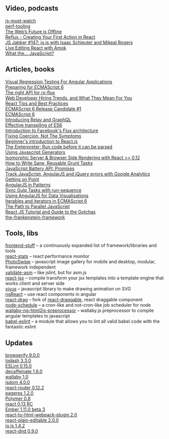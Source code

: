 Video, podcasts
---------------

[js-must-watch](https://github.com/bolshchikov/js-must-watch)  
[perf-tooling](http://perf-tooling.today/videos)  
[The Web’s Future is Offline](https://vimeo.com/120474703)  
[Reflux - Creating Your First Action in React](https://egghead.io/lessons/react-reflux-creating-your-first-action-in-react)  
[JS Jabber #147: io.js with Isaac Schleuter and Mikeal Rogers](https://overcast.fm/podcasts/episode/87315109455702)  
[Live Editing React with Amok](http://www.youtube.com/watch?v=-aWINzxCNW4)  
[What the… JavaScript?](https://www.youtube.com/watch?v=2pL28CcEijU)

Articles, books
---------------------------------------------------

[Visual Regression Testing For Angular Applications](http://davidwalsh.name/visual-regression-testing-angular-applications)  
[Preparing for ECMAScript 6](http://web-design-weekly.com/2015/02/19/preparing-ecmascript6/)  
[The right API for rx-flux](https://github.com/fdecampredon/rx-flux/issues/10)  
[Web Developer Hiring Trends, and What They Mean For You](http://blog.udacity.com/2014/12/web-developer-hiring-trends-mean.html)  
[React Tips and Best Practices](http://aeflash.com/2015-02/react-tips-and-best-practices.html)  
[ECMAScript 6 Release Candidate #1](http://people.mozilla.org/~jorendorff/es6-draft.html)  
[ECMAScript 6](http://rauchg.com/2015/ecmascript-6/)  
[Introducing Relay and GraphQL](http://facebook.github.io/react/blog/2015/02/20/introducing-relay-and-graphql.html)  
[Effective transpiling of ES6](https://gist.github.com/rauchg/93d8b831e286bcb30d84)  
[Introduction to Facebook's Flux architecture](http://ryanclark.me/getting-started-with-flux/)  
[Fixing Coercion, Not The Symptoms](http://davidwalsh.name/fixing-coercion)  
[Beginner's introduction to React.js](http://axiacore.com/blog/beginners-introduction-reactjs/)  
[The Emterpreter: Run code before it can be parsed](https://blog.mozilla.org/research/2015/02/23/the-emterpreter-run-code-before-it-can-be-parsed/)  
[Using Javascript Generators](http://openmymind.net/Using-Javascript-Generators/)  
[Isomorphic Server & Browser Side Rendering with React >= 0.12](https://github.com/jesstelford/react-isomorphic-boilerplate)  
[How to Write Sane, Reusable Grunt Tasks](https://medium.com/@nickheiner/how-to-write-sane-reusable-grunt-tasks-61f5dfc9635c)  
[JavaScript Battery API: Promises](http://davidwalsh.name/javascript-battery-api)  
[Track JavaScript, AngularJS and jQuery errors with Google Analytics](http://blog.gospodarets.com/track_javascript_angularjs_and_jquery_errors_with_google_analytics/)  
[Getting on Point](http://blog.jquery.com/2015/02/24/getting-on-point/)  
[AngularJS in Patterns](https://speakerdeck.com/mgechev/angularjs-in-patterns-lightning-talk)  
[Sync Gulp Tasks with run-sequence](http://davidwalsh.name/gulp-run-sequence)  
[Using AngularJS for Data Visualisations](http://css-tricks.com/using-angularjs-for-data-visualisations/)  
[Iterables and iterators in ECMAScript 6](http://www.2ality.com/2015/02/es6-iteration.html)  
[The Path to Parallel JavaScript](https://blog.mozilla.org/javascript/2015/02/26/the-path-to-parallel-javascript/)  
[React JS Tutorial and Guide to the Gotchas](https://zapier.com/engineering/react-js-tutorial-guide-gotchas/)  
[the-frankenstein-framework](https://github.com/iammerrick/the-frankenstein-framework/)

Tools, libs
-----------

[frontend-stuff](https://github.com/moklick/frontend-stuff) – a continuously expanded list of framework/libraries and tools  
[react-stats](https://github.com/sebslomski/react-stats) – react performance monitor  
[PhotoSwipe](https://github.com/dimsemenov/PhotoSwipe) – javascript image gallery for mobile and desktop, modular, framework independent  
[validate-asm](https://github.com/alexanderGugel/validate-asm) – like jslint, but for asm.js  
[react-jsx](https://github.com/bigpipe/react-jsx) – compile transform your jsx templates into a template engine that works client and server side  
[vivus](https://github.com/maxwellito/vivus) – javascript library to make drawing animation on SVG  
[ngReact](https://github.com/davidchang/ngReact) – use react components in angular  
[react-drag](https://github.com/mgechev/react-drag) – fork of [react-draggable](https://github.com/mzabriskie/react-draggable/), react draggable component  
[node-schedule](https://github.com/mattpat/node-schedule) – a cron-like and not-cron-like job scheduler for node  
[wallaby-ng-html2js-preprocessor](https://github.com/sheltonial/wallaby-ng-html2js-preprocessor) – wallaby.js preprocessor to compile angular templates to javascript  
[babel-eslint](https://github.com/babel/babel-eslint) – a module that allows you to lint all valid babel code with the fantastic eslint

Updates
-------

[browserify 9.0.0](https://github.com/substack/node-browserify/blob/master/changelog.markdown#900)  
[lodash 3.3.0](https://github.com/lodash/lodash/wiki/Changelog#v330)  
[ESLint 0.15.0](http://eslint.org/blog/2015/02/eslint-0.15.0-released/)  
[decaffeinate 1.6.0](https://github.com/eventualbuddha/decaffeinate)  
[wallaby 1.0](http://dm.gl/2015/02/23/wallaby-version-one/)  
[jsdom 4.0.0](https://github.com/tmpvar/jsdom/blob/master/Changelog.md#400)  
[react-router 0.12.2](https://github.com/rackt/react-router/blob/master/CHANGELOG.md#v0122---tue-24-feb-2015-003416-gmt)  
[pageres 1.2.0](https://github.com/sindresorhus/pageres/releases/tag/v1.2.0)  
[Polymer 0.8](https://github.com/Polymer/polymer/blob/0.8-preview/PRIMER.md)  
[react 0.13 RC](http://facebook.github.io/react/blog/2015/02/24/react-v0.13-rc1.html)  
[Ember 1.11.0 beta 3](https://github.com/emberjs/ember.js/releases/tag/v1.11.0-beta.3)  
[react-to-html-webpack-plugin 2.0](https://github.com/markdalgleish/react-to-html-webpack-plugin)  
[react-plain-editable 2.0.0](https://github.com/insin/react-plain-editable/releases/tag/v2.0.0)  
[io.js 1.4.2](https://github.com/iojs/io.js/blob/v1.x/CHANGELOG.md#2015-02-28-version-142-rvagg)  
[react-dnd 0.9.0](https://github.com/gaearon/react-dnd/blob/master/docs/UPGRADE_GUIDE.md#08x---09x)